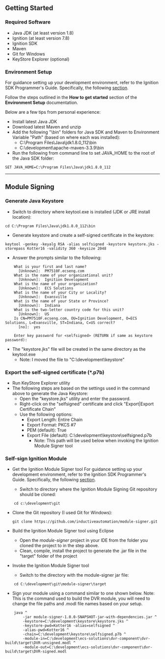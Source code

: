 ## Getting Started

### Required Software

- Java JDK (at least version 1.8)
- Ignition (at least version 7.8)
- Ignition SDK
- Maven
- Git for Windows
- KeyStore Explorer (optional)

### Environment Setup

For guidance setting up your development environment, refer to the Ignition SDK Programmer's Guide. Specifically, the following [section](https://docs.inductiveautomation.com:8443/display/SE/Environment+Setup).

Follow the steps outlined in the **How to get started** section of the **Environment Setup** documentation.

Below are a few tips from personal experience:

- Install latest Java JDK
- Download latest Maven and unzip
- Add the following "\bin" folders for Java SDK and Maven to Environment Variable "Path" (based on where each was installed):
  - C:\Program Files\Java\jdk1.8.0_112\bin
  - C:\development\apache-maven-3.3.9\bin
- Run the following from command line to set JAVA_HOME to the root of the Java SDK folder:

```shell
SET JAVA_HOME=C:\Program Files\Java\jdk1.8.0_112
```

---

## Module Signing

### Generate Java Keystore

- Switch to directory where keytool.exe is installed (JDK or JRE install location):

```shell
cd C:\Program Files\Java\jdk1.8.0_112\bin
```

- Generate keystore and create a self-signed certificate in the keystore:

```shell
keytool -genkey -keyalg RSA -alias selfsigned -keystore keystore.jks -storepass Kotter16 -validity 360 -keysize 2048
```

- Answer the prompts similar to the following:

```shell
    What is your first and last name?
      [Unknown]:  PM7510F.ecseng.com
    What is the name of your organizational unit?
      [Unknown]:  Ignition Development
    What is the name of your organization?
      [Unknown]:  ECS Solutions
    What is the name of your City or Locality?
      [Unknown]:  Evansville
    What is the name of your State or Province?
      [Unknown]:  Indiana
    What is the two-letter country code for this unit?
      [Unknown]:  US
    Is CN=PM7510F.ecseng.com, OU=Ignition Development, O=ECS Solutions, L=Evansville, ST=Indiana, C=US correct?
      [no]:  yes

    Enter key password for <selfsigned> (RETURN if same as keystore password):
```

- The "keystore.jks" file will be created in the same directory as the keytool.exe
  - Note: I moved the file to "C:\development\keystore"

### Export the self-signed certificate (*.p7b)

- Run KeyStore Explorer utility
- The following steps are based on the settings used in the command above to generate the Java Keystore:
  - Open the "keystore.jks" utility and enter the password.
  - Right-click on the "selfsigned" certificate and click "Export|Export Certificate Chain"
  - Use the following options:
    - Export Length: Entire Chain
    - Export Format: PKCS #7
    - PEM (default): True 
    - Export File (default): C:\development\keystore\selfsigned.p7b
      - Note: This path will be used below when invoking the Ignition Module Signer tool

### Self-sign Ignition Module

- Get the Ignition Module Signer tool
For guidance setting up your development environment, refer to the Ignition SDK Programmer's Guide. Specifically, the following [section](https://github.com/inductiveautomation/module-signer).

  - Switch to directory where the Ignition Module Signing Git repository should be cloned:

```shell
    cd c:\development\git
```

  - Clone the Git repository (I used Git for Windows):
  
     ```shell
     git clone https://github.com/inductiveautomation/module-signer.git
     ```

- Build the Ignition Module Signer tool using Eclipse
  - Open the *module-signer* project in your IDE from the folder you cloned the project to in the step above.
  - Clean, compile, install the project to generate the .jar file in the "target" folder of the project
- Invoke the Ignition Module Signer tool
  - Switch to the directory with the module-signer jar file:
  
```shell
    cd C:\development\git\module-signer\target
```

- Sign your module using a command similar to one shown below. Note: This is the command used to build the DVR module, you will need to change the file paths and .modl file names based on your setup.

```shell
    java ^
        -jar module-signer-1.0.0-SNAPSHOT-jar-with-dependencies.jar ^
        -keystore=C:\development\keystore\keystore.jks ^
        -keystore-pwd=Kotter16 -alias=selfsigned ^
        -alias-pwd=Kotter16 ^
        -chain=C:\development\keystore\selfsigned.p7b ^
        -module-in=C:\development\ecs-solutions\dvr-component\dvr-build\target\DVR-unsigned.modl ^
        -module-out=C:\development\ecs-solutions\dvr-component\dvr-build\target\DVR-signed.modl
```
